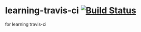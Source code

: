 # learning-travis-ci [![Build Status](https://travis-ci.org/forget-me/learning-travis-ci.svg?branch=master)](https://travis-ci.org/forget-me/learning-travis-ci)
for learning travis-ci
